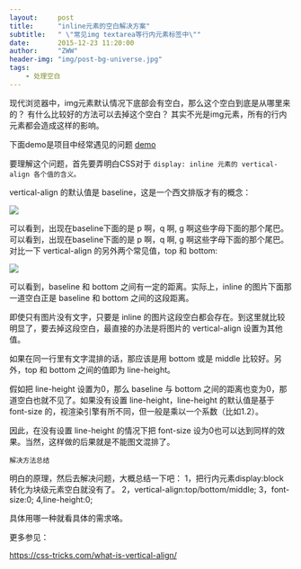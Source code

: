 ```yaml
---
layout:     post
title:      "inline元素的空白解决方案"
subtitle:   " \"常见img textarea等行内元素标签中\""
date:       2015-12-23 11:20:00
author:     "ZWW"
header-img: "img/post-bg-universe.jpg"
tags:
    - 处理空白
---
```





现代浏览器中，img元素默认情况下底部会有空白，那么这个空白到底是从哪里来的？
有什么比较好的方法可以去掉这个空白？
其实不光是img元素，所有的行内元素都会造成这样的影响。

下面demo是项目中经常遇见的问题
<a href="http://output.jsbin.com/habuzanipe" target="_blank">demo</a>


要理解这个问题，首先要弄明白CSS对于 `display: inline 元素的 vertical-align 各个值的含义。`

vertical-align 的默认值是 baseline，这是一个西文排版才有的概念：

<img src="https://pic2.zhimg.com/f0f1e7625a10b204bc32c7203835740d_b.jpg">

可以看到，出现在baseline下面的是 p 啊，q 啊, g 啊这些字母下面的那个尾巴。可以看到，出现在baseline下面的是 p 啊，q 啊,  g 啊这些字母下面的那个尾巴。
对比一下 vertical-align 的另外两个常见值，top 和 bottom:

<img src="https://pic1.zhimg.com/fa1bef7a27a3c235a2e9bd8de5ba5448_b.jpg">

可以看到，baseline 和 bottom 之间有一定的距离。实际上，inline 的图片下面那一道空白正是 baseline 和 bottom 之间的这段距离。

即使只有图片没有文字，只要是 inline 的图片这段空白都会存在。到这里就比较明显了，要去掉这段空白，最直接的办法是将图片的 vertical-align 设置为其他值。

如果在同一行里有文字混排的话，那应该是用 bottom 或是 middle 比较好。另外，top 和 bottom 之间的值即为 line-height。

假如把 line-height 设置为0，那么 baseline 与 bottom 之间的距离也变为0，那道空白也就不见了。如果没有设置 line-height，line-height 的默认值是基于 font-size 的，视渲染引擎有所不同，但一般是乘以一个系数（比如1.2）。

因此，在没有设置 line-height 的情况下把 font-size 设为0也可以达到同样的效果。当然，这样做的后果就是不能图文混排了。



`解决方法总结`

明白的原理，然后去解决问题，大概总结一下吧：
1，把行内元素display:block 转化为块级元素空白就没有了。
2，vertical-align:top/bottom/middle;
3，font-size:0;
4,line-height:0;



具体用哪一种就看具体的需求咯。

更多参见：

https://css-tricks.com/what-is-vertical-align/
